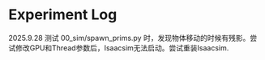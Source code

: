 # Experiment Log

2025.9.28 测试 00_sim/spawn_prims.py 时，发现物体移动的时候有残影。尝试修改GPU和Thread参数后，Isaacsim无法启动。尝试重装Isaacsim.
